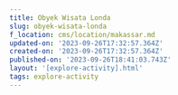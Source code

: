 ```yaml
---
title: Obyek Wisata Londa
slug: obyek-wisata-londa
f_location: cms/location/makassar.md
updated-on: '2023-09-26T17:32:57.364Z'
created-on: '2023-09-26T17:32:57.364Z'
published-on: '2023-09-26T18:41:03.743Z'
layout: '[explore-activity].html'
tags: explore-activity
---
```



